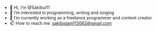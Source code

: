 - 👋 Hi, I’m @Sakibul11
- 👀 I’m interested in programming, writing and singing 
- 🌱 I’m currently working as a freelance programmer and content creator 
- 📫 How to reach me: sakibislam113062@gmail.com

<!---
Sakibul11/Sakibul11 is a ✨ special ✨ repository because its `README.md` (this file) appears on your GitHub profile.
You can click the Preview link to take a look at your changes.
--->
